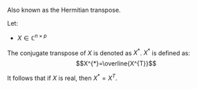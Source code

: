 Also known as the Hermitian transpose.

Let:
- $X\in \mathbb{C}^{n\times p}$

The conjugate transpose of $X$ is denoted as $X^{*}$.
$X^{*}$ is defined as:
$$X^{*}=\overline{X^{T}}$$

It follows that if $X$ is real, then $X^{*}=X^T$. 
